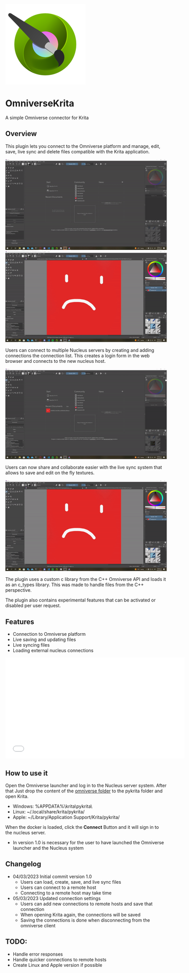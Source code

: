 <img src="./docs/OVKrita.png" alt="OvKritaLogo" width="250" height="250"/>

# OmniverseKrita
A simple Omniverse connector for Krita

## Overview
This plugin lets you connect to the Omniverse platform and manage, edit, save, live sync and delete files compatible with the Krita application. 

![opening a file](./docs/GIF1.gif) ![changing names](./docs/GIF3.gif)

Users can connect to multiple Nucleus servers by creating and adding connections the connection list. This creates a login form in the web browser and connects to the new nucleus host.

![creating a connection](./docs/GIF5.gif)

Users can now share and collaborate easier with the live sync system that allows to save and edit on the fly textures.

![creating a connection](./docs/GIF4.gif)

The plugin uses a custom c library from the C++ Omniverse API and loads it as an c_types library. This was made to handle files from the C++ perspective. 

The plugin also contains experimental features that can be activated or disabled per user request.

## Features

* Connection to Omniverse platform
* Live saving and updating files
* Live syncing files
* Loading external nucleus connections


<iframe width="560" height="315"
  src="./docs/2023-03-06 12-10-19.mp4" 
  frameborder="0" 
  allow="accelerometer; autoplay; encrypted-media; gyroscope; picture-in-picture" 
  allowfullscreen>
</iframe>

## How to use it
Open the Omniverse launcher and log in to the Nucleus server system. After that Just drop the content of the [omniverse folder](./omniverse/) to the pykrita folder and open Krita.

* Windows: %APPDATA%\krita\pykrita\
* Linux: ~/.local/share/krita/pykrita/
* Apple: ~/Library/Application Support/Krita/pykrita/

When the docker is loaded, click the **Connect** Button and it will sign in to the nucleus server.

* In version 1.0 is necessary for the user to have launched the Omniverse launcher and the Nucleus system


## Changelog
* 04/03/2023 Initial commit version 1.0
  * Users can load, create, save, and live sync files
  * Users can connect to a remote host
  * Connecting to a remote host may take time
* 05/03/2023 Updated connection settings
  * Users can add new connections to remote hosts and save that connection
  * When opening Krita again, the connections will be saved
  * Saving the connections is done when disconnecting from the omniverse client

## TODO:
* Handle error responses
* Handle quicker connections to remote hosts
* Create Linux and Apple version if possible